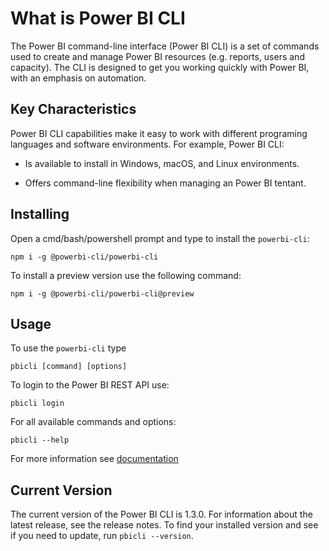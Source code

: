 # What is Power BI CLI

The Power BI command-line interface (Power BI CLI) is a set of commands used to create and manage Power BI resources (e.g. reports, users and capacity). The CLI is designed to get you working quickly with Power BI, with an emphasis on automation.

## Key Characteristics

Power BI CLI capabilities make it easy to work with different programing languages and software environments. For example, Power BI CLI:

-   Is available to install in Windows, macOS, and Linux environments.

-   Offers command-line flexibility when managing an Power BI tentant.

## Installing

Open a cmd/bash/powershell prompt and type to install the `powerbi-cli`:

`npm i -g @powerbi-cli/powerbi-cli`

To install a preview version use the following command:

`npm i -g @powerbi-cli/powerbi-cli@preview`

## Usage

To use the `powerbi-cli` type

`pbicli [command] [options]`

To login to the Power BI REST API use:

`pbicli login`

For all available commands and options:

`pbicli --help`

For more information see [documentation](https://powerbi-cli.github.io/)

## Current Version

The current version of the Power BI CLI is 1.3.0. For information about the latest release, see the release notes. To find your installed version and see if you need to update, run `pbicli --version`.

